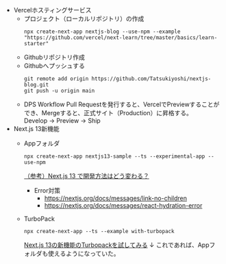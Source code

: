 *   Vercelホスティングサービス
    *   プロジェクト（ローカルリポジトリ）の作成
        ```
        npx create-next-app nextjs-blog --use-npm --example "https://github.com/vercel/next-learn/tree/master/basics/learn-starter"
        ```
    *   Githubリポジトリ作成
    *   Githubへプッシュする
        ```
        git remote add origin https://github.com/Tatsukiyoshi/nextjs-blog.git
        git push -u origin main
        ```
    *   DPS Workflow
        Pull Requestを発行すると、VercelでPreviewすることができ、Mergeすると、正式サイト（Production）に昇格する。<BR>
        Develop -> Preview -> Ship
*   Next.js 13新機能
    *   Appフォルダ
        ```
        npx create-next-app nextjs13-sample --ts --experimental-app --use-npm
        ```
        [（参考）Next.js 13 で開発方法はどう変わる？](https://zenn.dev/jtakahashi64/articles/a9d2ae3285ceb6)

        *   Error対策
            -   https://nextjs.org/docs/messages/link-no-children
            -   https://nextjs.org/docs/messages/react-hydration-error
    *   TurboPack
        ```
        npx create-next-app --ts --example with-turbopack
        ```
        [Next.js 13の新機能のTurbopackを試してみる](https://zenn.dev/saltedlemon/articles/fa4104d5041a26)
        ↓
        これであれば、Appフォルダも使えるようになっていた。
